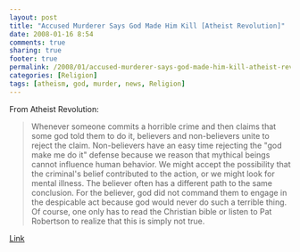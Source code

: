 ```yaml
---
layout: post
title: "Accused Murderer Says God Made Him Kill [Atheist Revolution]"
date: 2008-01-16 8:54
comments: true
sharing: true
footer: true
permalink: /2008/01/accused-murderer-says-god-made-him-kill-atheist-revolution
categories: [Religion]
tags: [atheism, god, murder, news, Religion]
---
```

From Atheist Revolution:
<blockquote>Whenever someone commits a horrible crime and then claims that some god told them to do it, believers and non-believers unite to reject the claim. Non-believers have an easy time rejecting the "god make me do it" defense because we reason that mythical beings cannot influence human behavior. We might accept the possibility that the criminal's belief contributed to the action, or we might look for mental illness. The believer often has a different path to the same conclusion. For the believer, god did not command them to engage in the despicable act because god would never do such a terrible thing. Of course, one only has to read the Christian bible or listen to Pat Robertson to realize that this is simply not true.</blockquote>

<a href="http://atheistrevolution.blogspot.com/2008/01/accused-murderer-says-god-made-him-kill.html">Link</a>
